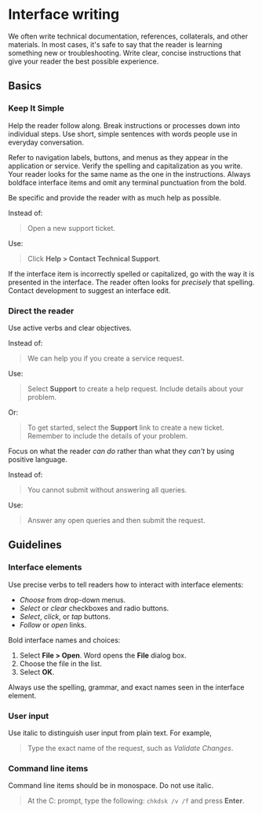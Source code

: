 # Interface writing

We often write technical documentation, references, collaterals, and other materials. In most cases, it's safe to say that the reader is learning something new or troubleshooting. Write clear, concise instructions that give your reader the best possible experience.

## Basics

### Keep It Simple

Help the reader follow along. Break instructions or processes down into individual steps. Use short, simple sentences with words people use in everyday conversation.

Refer to navigation labels, buttons, and menus as they appear in the application or service. Verify the spelling and capitalization as you write. Your reader looks for the same name as the one in the instructions. Always boldface interface items and omit any terminal punctuation from the bold. 

Be specific and provide the reader with as much help as possible.

Instead of:

> Open a new support ticket.

Use:

> Click **Help > Contact Technical Support**.

If the interface item is incorrectly spelled or capitalized, go with the way it is presented in the interface. The reader often looks for *precisely* that spelling. Contact development to suggest an interface edit. 

### Direct the reader

Use active verbs and clear objectives.

Instead of:

> We can help you if you create a service request.

Use:

> Select **Support** to create a help request. Include details
> about your problem.

Or:

> To get started, select the **Support** link to create a new ticket. Remember to include the details of your problem.

Focus on what the reader *can do* rather than what they *can't* by using positive language.

Instead of:

> You cannot submit without answering all queries.

Use:

> Answer any open queries and then submit the request.

## Guidelines

### Interface elements

Use precise verbs to tell readers how to interact with interface elements:

- *Choose* from drop-down menus.
- *Select* or *clear* checkboxes and radio buttons.
- *Select*, *click*, or *tap* buttons.
- *Follow* or *open* links.

Bold interface names and choices:

1.  Select **File > Open**. Word opens the **File** dialog box.
2.  Choose the file in the list.
3.  Select **OK**.

Always use the spelling, grammar, and exact names seen in the interface element.

### User input

Use italic to distinguish user input from plain text. For example,

> Type the exact name of the request, such as *Validate Changes*.

### Command line items

Command line items should be in monospace. Do not use italic.

> At the C: prompt, type the following: ``chkdsk /v /f`` and press **Enter**.
